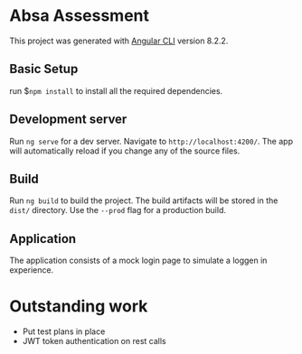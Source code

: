 # Absa Assessment

This project was generated with [Angular CLI](https://github.com/angular/angular-cli) version 8.2.2.

## Basic Setup
run $`npm install` to install all the required dependencies.

## Development server

Run `ng serve` for a dev server. Navigate to `http://localhost:4200/`. The app will automatically reload if you change any of the source files.

## Build

Run `ng build` to build the project. The build artifacts will be stored in the `dist/` directory. Use the `--prod` flag for a production build.

## Application

The application consists of a mock login page to simulate a loggen in experience.

# Outstanding work

- Put test plans in place
- JWT token authentication on rest calls
